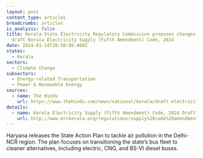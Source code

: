 ```yaml
---
layout: post
content_type: articles
breadcrumbs: articles
is_analysis: false
title: Kerala State Electricity Regulatory Commission proposes changes to the
  draft Kerala Electricity Supply (Fifth Amendment) Code, 2024
date: 2024-01-24T20:50:00.000Z
states:
  - Kerala
sectors:
  - Climate Change
subsectors:
  - Energy-related Transportation
  - Power & Renewable Energy
sources:
  - name: The Hindu
    url: https://www.thehindu.com/news/national/kerala/draft-electricity-supply-code-proposes-norms-for-e-vehicle-charging-outlets-nano-household-enterprises/article67759699.ece
details:
  - name: Kerala Electricity Supply (Fifth Amendment) Code, 2024 Draft
    url: http://www.erckerala.org/regulations/supply%20code%20amendment.pdf
---
```

Haryana releases the State Action Plan to tackle air pollution in the Delhi-NCR region. The plan focuses on transitioning the state’s bus fleet to cleaner alternatives, including electric, CNG, and BS-VI diesel buses.
